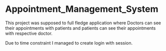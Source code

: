 # Appointment_Management_System

This project was supposed to full fledge application where Doctors can see their appointments with patients and patients can see their appointments with respective doctor.

Due to time constraint I managed to create login with session.